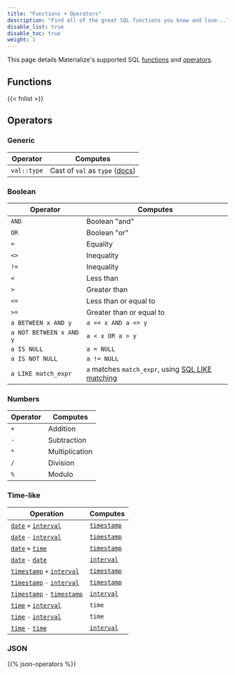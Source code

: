 ```yaml
---
title: "Functions + Operators"
description: "Find all of the great SQL functions you know and love..."
disable_list: true
disable_toc: true
weight: 1
---
```


This page details Materialize's supported SQL [functions](#functions) and [operators](#operators).

## Functions

{{< fnlist >}}

## Operators

### Generic

Operator | Computes
---------|---------
`val::type` | Cast of `val` as `type` ([docs](cast))

### Boolean

Operator | Computes
---------|---------
`AND` | Boolean "and"
`OR` | Boolean "or"
`=` | Equality
`<>` | Inequality
`!=` | Inequality
`<` | Less than
`>` | Greater than
`<=` | Less than or equal to
`>=` | Greater than or equal to
`a BETWEEN x AND y` | `a >= x AND a <= y`
`a NOT BETWEEN x AND y` | `a < x OR a > y`
`a IS NULL` | `a = NULL`
`a IS NOT NULL` | `a != NULL`
`a LIKE match_expr` | `a` matches `match_expr`, using [SQL LIKE matching](https://www.w3schools.com/sql/sql_like.asp)

### Numbers

Operator | Computes
---------|---------
 `+` | Addition
 `-` | Subtraction
 `*` | Multiplication
 `/` | Division
 `%` | Modulo

### Time-like

Operation | Computes
----------|------------
[`date`](../date) `+` [`interval`](../interval) | [`timestamp`](../timestamp)
[`date`](../date) `-` [`interval`](../interval) | [`timestamp`](../timestamp)
[`date`](../date) `+` [`time`](../time) | [`timestamp`](../timestamp)
[`date`](../date) `-` [`date`](../date) | [`interval`](../interval)
[`timestamp`](../timestamp) `+` [`interval`](../interval) | [`timestamp`](../timestamp)
[`timestamp`](../timestamp) `-` [`interval`](../interval) | [`timestamp`](../timestamp)
[`timestamp`](../timestamp) `-` [`timestamp`](../timestamp) | [`interval`](../interval)
[`time`](../time) `+` [`interval`](../interval) | `time`
[`time`](../time) `-` [`interval`](../interval) | `time`
[`time`](../time) `-` [`time`](../time) | [`interval`](../interval)

### JSON

{{% json-operators %}}
